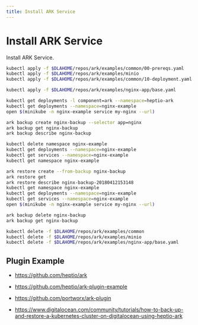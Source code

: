 ```yaml
---
title: Install ARK Service
---
```


# Install ARK Service

Install ARK Service.

```bash
kubectl apply -f $DLAHOME/repos/ark/examples/common/00-prereqs.yaml
kubectl apply -f $DLAHOME/repos/ark/examples/minio
kubectl apply -f $DLAHOME/repos/ark/examples/common/10-deployment.yaml
```

```bash
kubectl apply -f $DLAHOME/repos/ark/examples/nginx-app/base.yaml
```

```bash
kubectl get deployments -l component=ark --namespace=heptio-ark
kubectl get deployments --namespace=nginx-example
open $(minikube -n nginx-example service my-nginx --url)
```

```bash
ark backup create nginx-backup --selector app=nginx
ark backup get nginx-backup
ark backup describe nginx-backup
```

```bash
kubectl delete namespace nginx-example
kubectl get deployments --namespace=nginx-example
kubectl get services --namespace=nginx-example
kubectl get namespace nginx-example
```

```bash
ark restore create --from-backup nginx-backup
ark restore get
ark restore describe nginx-backup-20180412153148
kubectl get namespace nginx-example
kubectl get deployments --namespace=nginx-example
kubectl get services --namespace=nginx-example
open $(minikube -n nginx-example service my-nginx --url)
```

```bash
ark backup delete nginx-backup
ark backup get nginx-backup
```

```bash
kubectl delete -f $DLAHOME/repos/ark/examples/common
kubectl delete -f $DLAHOME/repos/ark/examples/minio
kubectl delete -f $DLAHOME/repos/ark/examples/nginx-app/base.yaml
```

## Plugin Example

+ https://github.com/heptio/ark
+ https://github.com/heptio/ark-plugin-example

+ https://github.com/portworx/ark-plugin

+ https://www.digitalocean.com/community/tutorials/how-to-back-up-and-restore-a-kubernetes-cluster-on-digitalocean-using-heptio-ark
